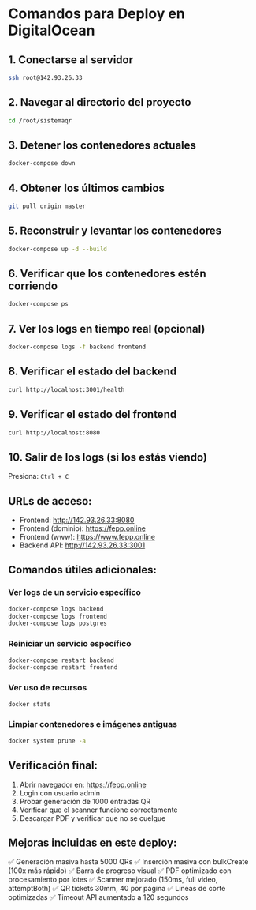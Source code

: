 # Comandos para Deploy en DigitalOcean

## 1. Conectarse al servidor
```bash
ssh root@142.93.26.33
```

## 2. Navegar al directorio del proyecto
```bash
cd /root/sistemaqr
```

## 3. Detener los contenedores actuales
```bash
docker-compose down
```

## 4. Obtener los últimos cambios
```bash
git pull origin master
```

## 5. Reconstruir y levantar los contenedores
```bash
docker-compose up -d --build
```

## 6. Verificar que los contenedores estén corriendo
```bash
docker-compose ps
```

## 7. Ver los logs en tiempo real (opcional)
```bash
docker-compose logs -f backend frontend
```

## 8. Verificar el estado del backend
```bash
curl http://localhost:3001/health
```

## 9. Verificar el estado del frontend
```bash
curl http://localhost:8080
```

## 10. Salir de los logs (si los estás viendo)
Presiona: `Ctrl + C`

## URLs de acceso:
- Frontend: http://142.93.26.33:8080
- Frontend (dominio): https://fepp.online
- Frontend (www): https://www.fepp.online
- Backend API: http://142.93.26.33:3001

## Comandos útiles adicionales:

### Ver logs de un servicio específico
```bash
docker-compose logs backend
docker-compose logs frontend
docker-compose logs postgres
```

### Reiniciar un servicio específico
```bash
docker-compose restart backend
docker-compose restart frontend
```

### Ver uso de recursos
```bash
docker stats
```

### Limpiar contenedores e imágenes antiguas
```bash
docker system prune -a
```

## Verificación final:
1. Abrir navegador en: https://fepp.online
2. Login con usuario admin
3. Probar generación de 1000 entradas QR
4. Verificar que el scanner funcione correctamente
5. Descargar PDF y verificar que no se cuelgue

## Mejoras incluidas en este deploy:
✅ Generación masiva hasta 5000 QRs
✅ Inserción masiva con bulkCreate (100x más rápido)
✅ Barra de progreso visual
✅ PDF optimizado con procesamiento por lotes
✅ Scanner mejorado (150ms, full video, attemptBoth)
✅ QR tickets 30mm, 40 por página
✅ Líneas de corte optimizadas
✅ Timeout API aumentado a 120 segundos
